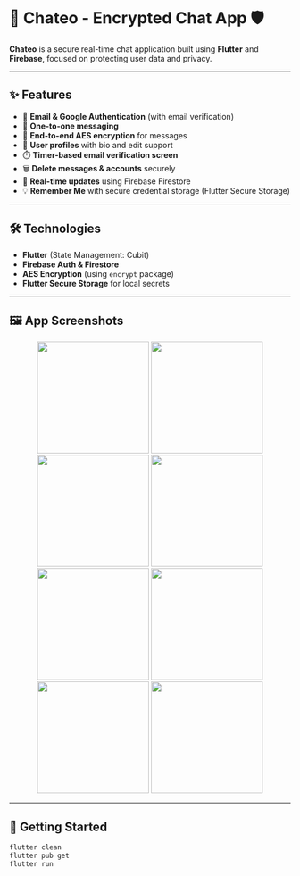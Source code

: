 # 💬 Chateo - Encrypted Chat App 🛡️

**Chateo** is a secure real-time chat application built using **Flutter** and **Firebase**, focused on protecting user data and privacy.

---

## ✨ Features

- 🔐 **Email & Google Authentication** (with email verification)
- 💬 **One-to-one messaging**
- 🧾 **End-to-end AES encryption** for messages
- 👤 **User profiles** with bio and edit support
- ⏱️ **Timer-based email verification screen**
- 🗑️ **Delete messages & accounts** securely
- 🔄 **Real-time updates** using Firebase Firestore
- 💡 **Remember Me** with secure credential storage (Flutter Secure Storage)

---

## 🛠️ Technologies

- **Flutter** (State Management: Cubit)
- **Firebase Auth & Firestore**
- **AES Encryption** (using `encrypt` package)
- **Flutter Secure Storage** for local secrets

---

## 🖼 App Screenshots

<div align="center">
  <img src="https://github.com/user-attachments/assets/d6f75ae8-20f4-401a-9e08-86b980453cca" width="200" />
  <img src="https://github.com/user-attachments/assets/fe0adccd-8324-4eb5-bf98-5a4f4f4513a7" width="200" />
  <img src="https://github.com/user-attachments/assets/c94e2c3b-d512-4092-b81e-6413be5b64e9" width="200" />
  <img src="https://github.com/user-attachments/assets/e842b280-ca1d-49cd-9f25-152ab0090e01" width="200" />
  <img src="https://github.com/user-attachments/assets/26e11304-f731-4bd5-add3-72c60a48bb48" width="200" />
  <img src="https://github.com/user-attachments/assets/199f0885-dee2-4590-9c5c-2a4ec3a12e8f" width="200" />
  <img src="https://github.com/user-attachments/assets/7c7e18e2-6f82-486f-9edc-a134b8b466b2" width="200" />
  <img src="https://github.com/user-attachments/assets/f7a801e9-ec3b-46a2-9fa6-2d77f499a346" width="200" />

</div>

---

## 🚀 Getting Started

```bash
flutter clean
flutter pub get
flutter run
 


